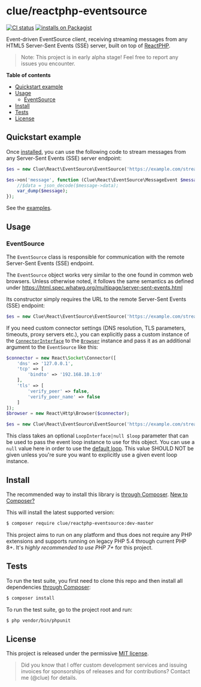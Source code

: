 # clue/reactphp-eventsource

[![CI status](https://github.com/clue/reactphp-eventsource/workflows/CI/badge.svg)](https://github.com/clue/reactphp-eventsource/actions)
[![installs on Packagist](https://img.shields.io/packagist/dt/clue/reactphp-eventsource?color=blue&label=installs%20on%20Packagist)](https://packagist.org/packages/clue/reactphp-eventsource)

Event-driven EventSource client, receiving streaming messages from any HTML5 Server-Sent Events (SSE) server,
built on top of [ReactPHP](https://reactphp.org/).

> Note: This project is in early alpha stage! Feel free to report any issues you encounter.

**Table of contents**

* [Quickstart example](#quickstart-example)
* [Usage](#usage)
    * [EventSource](#eventsource)
* [Install](#install)
* [Tests](#tests)
* [License](#license)

## Quickstart example

Once [installed](#install), you can use the following code to stream messages
from any Server-Sent Events (SSE) server endpoint:

```php
$es = new Clue\React\EventSource\EventSource('https://example.com/stream.php');

$es->on('message', function (Clue\React\EventSource\MessageEvent $message) {
    //$data = json_decode($message->data);
    var_dump($message);
});
```

See the [examples](examples).

## Usage

### EventSource

The `EventSource` class is responsible for communication with the remote Server-Sent Events (SSE) endpoint.

The `EventSource` object works very similar to the one found in common
web browsers. Unless otherwise noted, it follows the same semantics as defined
under https://html.spec.whatwg.org/multipage/server-sent-events.html

Its constructor simply requires the URL to the remote Server-Sent Events (SSE) endpoint:

```php
$es = new Clue\React\EventSource\EventSource('https://example.com/stream.php');
```

If you need custom connector settings (DNS resolution, TLS parameters, timeouts,
proxy servers etc.), you can explicitly pass a custom instance of the
[`ConnectorInterface`](https://github.com/reactphp/socket#connectorinterface)
to the [`Browser`](https://github.com/reactphp/http#browser) instance
and pass it as an additional argument to the `EventSource` like this:

```php
$connector = new React\Socket\Connector([
    'dns' => '127.0.0.1',
    'tcp' => [
        'bindto' => '192.168.10.1:0'
    ],
    'tls' => [
        'verify_peer' => false,
        'verify_peer_name' => false
    ]
]);
$browser = new React\Http\Browser($connector);

$es = new Clue\React\EventSource\EventSource('https://example.com/stream.php', $browser);
```

This class takes an optional `LoopInterface|null $loop` parameter that can be used to
pass the event loop instance to use for this object. You can use a `null` value
here in order to use the [default loop](https://github.com/reactphp/event-loop#loop).
This value SHOULD NOT be given unless you're sure you want to explicitly use a
given event loop instance.

## Install

The recommended way to install this library is [through Composer](https://getcomposer.org).
[New to Composer?](https://getcomposer.org/doc/00-intro.md)

This will install the latest supported version:

```bash
$ composer require clue/reactphp-eventsource:dev-master
```

This project aims to run on any platform and thus does not require any PHP
extensions and supports running on legacy PHP 5.4 through current PHP 8+.
It's *highly recommended to use PHP 7+* for this project.

## Tests

To run the test suite, you first need to clone this repo and then install all
dependencies [through Composer](https://getcomposer.org):

```bash
$ composer install
```

To run the test suite, go to the project root and run:

```bash
$ php vendor/bin/phpunit
```

## License

This project is released under the permissive [MIT license](LICENSE).

> Did you know that I offer custom development services and issuing invoices for
  sponsorships of releases and for contributions? Contact me (@clue) for details.
